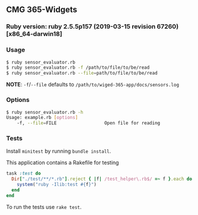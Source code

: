 ## CMG 365-Widgets

### Ruby version: ruby 2.5.5p157 (2019-03-15 revision 67260) [x86_64-darwin18]

### Usage
```bash
$ ruby sensor_evaluator.rb
$ ruby sensor_evaluator.rb -f /path/to/file/to/be/read
$ ruby sensor_evaluator.rb --file=path/to/file/to/be/read
```

**NOTE**: `-f`/`--file` defaults to `/path/to/wiged-365-app/docs/sensors.log`

### Options
```bash
$ ruby sensor_evaluator.rb -h
Usage: example.rb [options]
    -f, --file=FILE                  Open file for reading
```

### Tests
Install `minitest` by running `bundle install`.

This application contains a Rakefile for testing
```ruby
task :test do
  Dir["./test/**/*.rb"].reject { |f| /test_helper\.rb$/ =~ f }.each do |f|
    system("ruby -Ilib:test #{f}")
  end
end
```

To run the tests use `rake test`.

